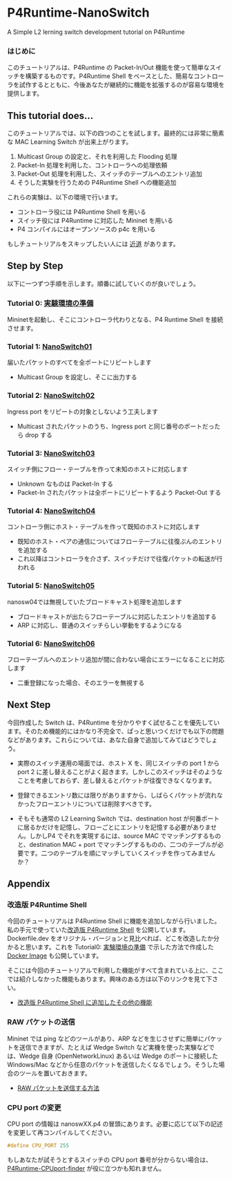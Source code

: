 # P4Runtime-NanoSwitch

A Simple L2 lerning switch development tutorial on P4Runtime

### はじめに

このチュートリアルは、P4Runtime の Packet-In/Out 機能を使って簡単なスイッチを構築するものです。P4Runtime Shell をベースとした、簡易なコントローラを試作するとともに、今後あなたが継続的に機能を拡張するのが容易な環境を提供します。



## This tutorial does…

このチュートリアルでは、以下の四つのことを試します。最終的には非常に簡素な MAC Learning Switch が出来上がります。

1. Multicast Group の設定と、それを利用した Flooding 処理
2. Packet-In 処理を利用した、コントローラへの処理依頼
3. Packet-Out 処理を利用した、スイッチのテーブルへのエントリ追加
4. そうした実験を行うための P4Runtime Shell への機能追加

これらの実験は、以下の環境で行います。

- コントローラ役には P4Runtime Shell を用いる
- スイッチ役には P4Runtime に対応した Mininet を用いる
- P4 コンパイルにはオープンソースの p4c を用いる

もしチュートリアルをスキップしたい人には [近道](./ta_cheatsheet.md) があります。



## Step by Step

以下に一つずつ手順を示します。順番に試していくのが良いでしょう。

### Tutorial 0: [実験環境の準備](./t0_prepare.md)

Mininetを起動し、そこにコントローラ代わりとなる、P4 Runtime Shell を接続させます。

### Tutorial 1: [NanoSwitch01](./t1_nanosw01.md)

届いたパケットのすべてを全ポートにリピートします
- Multicast Group を設定し、そこに出力する

### Tutorial 2: [NanoSwitch02](./t2_nanosw02.md)

Ingress port をリピートの対象としないよう工夫します
- Multicast されたパケットのうち、Ingress port と同じ番号のポートだったら drop する

### Tutorial 3: [NanoSwitch03](./t3_nanosw03.md)

スイッチ側にフロー・テーブルを作って未知のホストに対応します
- Unknown なものは Packet-In する
- Packet-In されたパケットは全ポートにリピートするよう Packet-Out する 

### Tutorial 4: [NanoSwitch04](./t4_nanosw04.md)

コントローラ側にホスト・テーブルを作って既知のホストに対応します
- 既知のホスト・ペアの通信についてはフローテーブルに往復ぶんのエントリを追加する
- これ以降はコントローラを介さず、スイッチだけで往復パケットの転送が行われる

### Tutorial 5: [NanoSwitch05](./t5_nanosw05.md)

nanosw04では無視していたブロードキャスト処理を追加します

- ブロードキャストが出たらフローテーブルに対応したエントリを追加する
- ARP に対応し、普通のスイッチらしい挙動をするようになる

### Tutorial 6: [NanoSwitch06](./t6_nanosw06.md)

フローテーブルへのエントリ追加が間に合わない場合にエラーになることに対応します

- 二重登録になった場合、そのエラーを無視する

## Next Step

今回作成した Switch は、P4Runtime を分かりやすく試せることを優先しています。そのため機能的にはかなり不完全で、ぱっと思いつくだけでも以下の問題などがあります。これらについては、あなた自身で追加してみてはどうでしょう。

- 実際のスイッチ運用の場面では、ホスト X を、同じスイッチの port 1 から port 2 に差し替えることがよく起きます。しかしこのスイッチはそのようなことを考慮しておらず、差し替えるとパケットが往復できなくなります。

- 登録できるエントリ数には限りがありますから、しばらくパケットが流れなかったフローエントリについては削除すべきです。

- そもそも通常の L2 Learning Switch では、destination host が何番ポートに居るかだけを記憶し、フローごとにエントリを記憶する必要がありません。しかしP4 でそれを実現するには、source MAC でマッチングするものと、destination MAC + port でマッチングするものの、二つのテーブルが必要です。二つのテーブルを順にマッチしていくスイッチを作ってみませんか？



## Appendix

### 改造版 P4Runtime Shell

今回のチュートリアルは P4Runtime Shell に機能を追加しながら行いました。私の手元で使っていた[改造版 P4Runtime Shell](https://github.com/yyasuda/p4runtime-shell) を公開しています。Dockerfile.dev をオリジナル・バージョンと見比べれば、どこを改造したか分かると思います。これを Tutorial0: [実験環境の準備](t0_prepare.md) で示した方法で作成した [Docker Image](https://hub.docker.com/r/yutakayasuda/p4runtime-shell-dev) も公開しています。

そこには今回のチュートリアルで利用した機能がすべて含まれている上に、ここでは紹介しなかった機能もあります。興味のある方は以下のリンクを見て下さい。

- [改造版 P4Runtime Shell に追加したその他の機能](ta_p4rt-sh-misc.md)

### RAW パケットの送信

Mininet では ping などのツールがあり、ARP などを生じさせずに簡単にパケットを送信できますが、たとえば Wedge Switch など実機を使った実験などでは、Wedge 自身 (OpenNetworkLinux) あるいは Wedge のポートに接続した Windows/Mac などから任意のパケットを送信したくなるでしょう。そうした場合のツールを置いておきます。

- [RAW パケットを送信する方法](ta_rawsend.md)

### CPU port の変更

CPU port の情報は nanoswXX.p4 の冒頭にあります。必要に応じて以下の記述を変更して再コンパイルしてください。

```C++
#define CPU_PORT 255
```

もしあなたが試そうとするスイッチの CPU port 番号が分からない場合は、[P4Runtime-CPUport-finder](https://github.com/yyasuda/P4Runtime-CPUport-finder) が役に立つかも知れません。

